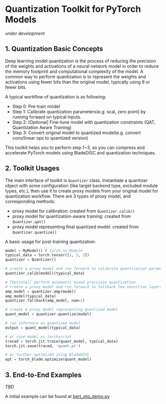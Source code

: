 # Quantization Toolkit for PyTorch Models

*under development*

## 1. Quantization Basic Concepts

Deep learning model quantization is the process of reducing the precision of the weights
and activations of a neural network model in order to reduce the memory footprint
and computational complexity of the model. A common way to perform quantization is
to represent the weights and activations using fewer bits than the original model,
typically using 8 or fewer bits.

A typical workflow of quantization is as following:
- Step 0: Pre-train model
- Step 1: Calibrate quantization parameters(e.g. scal, zero point) by running forward on typical inputs.
- Step 2: [Optional] Fine-tune model with quantization constraints (QAT, Quantization Aware Training)
- Step 3: Convert original model to quantized model(e.g. convert conv/linear ops to quantized version)

This toolkit helps you to perform step 1~3, so you can compress and accelerate PyTorch models using
BladeDISC and quantization techniques.

## 2. Toolkit Usages

The main interface of toolkit is `Quantizer` class. Instantiate a quantizer object with some
configuration (like target backend type, excluded module types, etc.), then use it to create
proxy models from your original model for quantization workflow. There are 3 types of proxy
model, and corresponding methods:
- proxy model for calibration: created from `Quantizer.calib()`
- proxy model for quantization-aware training: created from `Quantizer.qat()`
- proxy model representing final quantized model: created from `Quantizer.quantize()`

A basic usage for post-training quantization:

```python
model = MyModel() # torch.nn.Module
typical_data = torch.tensor([1, 2, 3])
quantizer = Quantizer()

# create a proxy model and run forward to calibrate quantization params
quantizer.calib(model)(typical_data)

# [Optional] perform automatic mixed precision quantization
# create a proxy model and run forward to fallback few sensitive layers to float precision
amp_model = quantizer.amp(model)
amp_model(typical_data)
quantizer.fallback(amp_model, num=1)

# create a proxy model representing quantized model
quant_model = quantizer.quantize(model)

# run inference on quantized model
output = quant_model(typical_data)

# or save model as torchscript
traced = torch.jit.trace(quant_model, typical_data)
torch.jit.save(traced, 'quant.pt')

# or further optimized using BladeDISC
opt = torch_blade.optimize(quant_model)

```

## 3. End-to-End Examples

*TBD*

A initial example can be found at [bert_ptq_demo.py](bert_ptq_demo.py)
